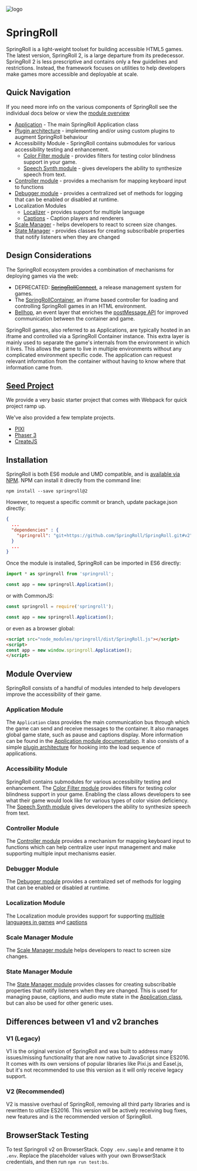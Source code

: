 ![logo](http://springroll.io/assets/images/logo.png)

# SpringRoll


SpringRoll is a light-weight toolset for building accessible HTML5 games. The latest version, SpringRoll 2, is a large departure from its predecessor. SpringRoll 2 is less prescriptive and contains only a few guidelines and restrictions. Instead, the framework focuses on utilities to help developers make games more accessible and deployable at scale.

## Quick Navigation
If you need more info on the various components of SpringRoll see the individual docs below or view the [module overview](#module-overview)

- [Application](./src/README.md) - The main SpringRoll Application class 
- [Plugin architecture](./src/plugins) - implementing and/or using custom plugins to augment SpringRoll behaviour
- Accessibility Module - SpringRoll contains submodules for various accessibility testing and enhancement. 
  - [Color Filter module](./src/accessibility/ColorFilter) - provides filters for testing color blindness support in your game.
  - [Speech Synth module](./accessibility/SpeechSynth/README.md) - gives developers the ability to synthesize speech from text.
- [Controller module](./src/controller) - provides a mechanism for mapping keyboard input to functions
- [Debugger module](./src/debug) - provides a centralized set of methods for logging that can be enabled or disabled at runtime.
- Localization Modules
  - [Localizer](./src/localization/localizer) - provides support for multiple language
  - [Captions](./src/localization/captions) - Caption players and renderers 
- [Scale Manager](./src/scale-manager) - helps developers to react to screen size changes.
- [State Manager](./src/state) - provides classes for creating subscribable properties that notify listeners when they are changed

## Design Considerations

The SpringRoll ecosystem provides a combination of mechanisms for deploying games via the web:

* DEPRECATED: [~~SpringRollConnect~~](https://github.com/SpringRoll/SpringRollConnect), a release management system for games.
* The [SpringRollContainer](https://github.com/SpringRoll/SpringRollContainer), an iframe based controller for loading and controlling SpringRoll games in an HTML environment.
* [Bellhop](https://github.com/SpringRoll/Bellhop), an event layer that enriches the [postMessage API](https://developer.mozilla.org/en-US/docs/Web/API/Window/postMessage) for improved communication between the container and game.

SpringRoll games, also referred to as Applications, are typically hosted in an iframe and controlled via a SpringRoll Container instance. This extra layer is mainly used to separate the game's internals from the environment in which it lives. This allows the game to live in multiple environments without any complicated environment specific code. The application can request relevant information from the container without having to know where that information came from.

## [Seed Project](https://github.com/SpringRoll/Springroll-Seed)
We provide a very basic starter project that comes with Webpack for quick project ramp up.

We've also provided a few template projects.
* [PIXI](https://github.com/SpringRoll/Springroll-Seed/tree/templates/pixi)
* [Phaser 3](https://github.com/SpringRoll/Springroll-Seed/tree/templates/phaser3)
* [CreateJS](https://github.com/SpringRoll/Springroll-Seed/tree/templates/createjs)


## Installation
SpringRoll is both ES6 module and UMD compatible, and is [available via NPM](https://www.npmjs.com/package/springroll). NPM can install it directly from the command line:

```
npm install --save springroll@2
```

However, to request a specific commit or branch, update package.json directly:

```json
{
  ...
  "dependencies" : {
    "springroll": "git+https://github.com/SpringRoll/SpringRoll.git#v2"
  }
  ...
}
```

Once the module is installed, SpringRoll can be imported in ES6 directly:

```javascript
import * as springroll from 'springroll';

const app = new springroll.Application();
```

or with CommonJS:

```javascript
const springroll = require('springroll');

const app = new springroll.Application();
```

or even as a browser global:

```html
<script src="node_modules/springroll/dist/SpringRoll.js"></script>
<script>
const app = new window.springroll.Application();
</script>
```

## Module Overview
SpringRoll consists of a handful of modules intended to help developers improve the accessibility of their game.

### Application Module
The `Application` class provides the main communication bus through which the game can send and receive messages to the container. It also manages global game state, such as pause and captions display. More information can be found in the [Application module documentation](./src/README.md). It also consists of a simple [plugin architecture](./src/plugins) for hooking into the load sequence of applications.

### Accessibility Module
SpringRoll contains submodules for various accessibility testing and enhancement. The [Color Filter module](./src/accessibility/ColorFilter) provides filters for testing color blindness support in your game. Enabling the class allows developers to see what their game would look like for various types of color vision deficiency. The [Speech Synth module](./accessibility/SpeechSynth/README.md) gives developers the ability to synthesize speech from text.

### Controller Module
The [Controller module](./src/controller) provides a mechanism for mapping keyboard input to functions which can help centralize user input management and make supporting multiple input mechanisms easier.

### Debugger Module
The [Debugger module](./src/debug) provides a centralized set of methods for logging that can be enabled or disabled at runtime.

### Localization Module
The Localization module provides support for supporting [multiple languages in games](./src/localization/localizer) and [captions](./src/localization/captions)

### Scale Manager Module
The [Scale Manager module](./src/scale-manager) helps developers to react to screen size changes.

### State Manager Module
The [State Manager module](./src/state) provides classes for creating subscribable properties that notify listeners when they are changed. This is used for managing pause, captions, and audio mute state in the [Application class](./src/), but can also be used for other generic uses.

## Differences between v1 and v2 branches

### V1 (Legacy)
V1 is the original version of SpringRoll and was built to address many issues/missing functionality that are now native to JavaScript since ES2016. It comes with its own versions of popular libraries like Pixi.js and Easel.js, but it's not recommended to use this version as it will only receive legacy support.

### V2 (Recommended)
V2 is massive overhaul of SpringRoll, removing all third party libraries and is rewritten to utilize ES2016. This version will be actively receiving bug fixes, new features and is the recommended version of SpringRoll.

## BrowserStack Testing
To test Springroll v2 on BrowserStack. Copy `.env.sample` and rename it to `.env`. Replace the placeholder values with your own BrowserStack credentials, and then run `npm run test:bs`.

